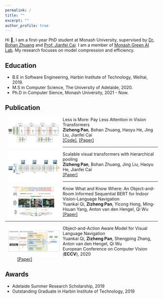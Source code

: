 ```yaml
---
permalink: /
title: ""
excerpt: ""
author_profile: true
---
```




Hi 👋, I am a first-year PhD student at Monash University, supervised by [Dr. Bohan Zhuang](https://bohanzhuang.github.io/) and [Prof. Jianfei Cai](https://research.monash.edu/en/persons/jianfei-cai). I am a member of [Monash Green AI Lab](https://monashai.github.io/). My research focuses on model compression and efficiency.



## Education

- B.E in Software Engineering, Harbin Institute of Technology, Weihai, 2019.
- M.S in Computer Science, The University of Adelaide, 2020.
- Ph.D in Computer Sience, Monash University, 2021 - Now.



## Publication

<dl>
  <dt ><img align="left" width="170" hspace="10" src="../images/lit.jpg"></dt>
  <dt> Less is More: Pay Less Attention in Vision Transformers</dt>
  <dd><strong>Zizheng Pan</strong>, Bohan Zhuang, Haoyu He, Jing Liu, Jianfei Cai</dd>	
  <dd>
    <a href="https://github.com/MonashAI/LIT">[Code]</a>, 
    <a href="https://arxiv.org/abs/2105.14217">[Paper]</a>
  </dd>
</dl>

------

<dl>
  <dt ><img align="left" width="170" hspace="10" src="../images/hvt.jpg"></dt>
  <dt> Scalable visual transformers with hierarchical pooling</dt>
  <dd><strong>Zizheng Pan</strong>, Bohan Zhuang, Jing Liu, Haoyu He, Jianfei Cai</dd>	
  <dd>
    <a href="https://arxiv.org/abs/2103.10619">[Paper]</a>
  </dd>
</dl>


---

<dl>
  <dt ><img align="left" width="170" hspace="10" src="../images/orist.jpg"></dt>
  <dt> Know What and Know Where: An Object-and-Room Informed Sequential BERT for Indoor Vision-Language Navigation</dt>
  <dd>Yuankai Qi, <strong>Zizheng Pan</strong>, Yicong Hong, Ming-Hsuan Yang, Anton van den Hengel, Qi Wu</dd>	
  <dd><a href="https://arxiv.org/abs/2104.04167">[Paper]</a></dd>
</dl>



---

<dl>
  <dt ><img align="left" width="170" hspace="10" src="../images/oaa.jpg"></dt>
  <dt> Object-and-Action Aware Model for Visual Language Navigation</dt>
  <dd>Yuankai Qi, <strong>Zizheng Pan</strong>, Shengping Zhang, Anton van den Hengel, Qi Wu</dd>	
  <dd>European Conference on Computer Vision (<strong>ECCV</strong>), 2020</dd>
  <dd>
    <a href="https://arxiv.org/abs/2007.14626">[Paper]</a>
  </dd>
</dl>



## Awards

- Adelaide Summer Research Scholarship, 2019
- Outstanding Graduate in Harbin Institute of Technology, 2019

